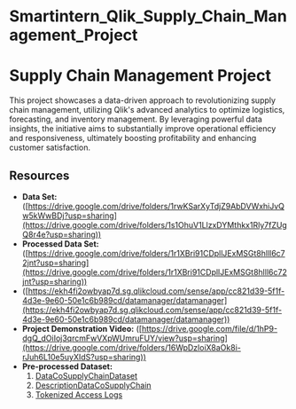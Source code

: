 # Smartintern_Qlik_Supply_Chain_Management_Project
# Supply Chain Management Project

This project showcases a data-driven approach to revolutionizing supply chain management, utilizing Qlik's advanced analytics to optimize logistics, forecasting, and inventory management. By leveraging powerful data insights, the initiative aims to substantially improve operational efficiency and responsiveness, ultimately boosting profitability and enhancing customer satisfaction.

## Resources

- **Data Set:** ([https://drive.google.com/drive/folders/1rwKSarXyTdjZ9AbDVWxhiJvQw5kWwBDj?usp=sharing](https://drive.google.com/drive/folders/1s1OhuV1LlzxDYMthkx1Rly7fZUgQ8r4e?usp=sharing))
- **Processed Data Set:** ([https://drive.google.com/drive/folders/1r1XBri91CDpllJExMSGt8hlll6c72jnt?usp=sharing](https://drive.google.com/drive/folders/1r1XBri91CDpllJExMSGt8hlll6c72jnt?usp=sharing))
- ([https://ekh4fi2owbyap7d.sg.qlikcloud.com/sense/app/cc821d39-5f1f-4d3e-9e60-50e1c6b989cd/datamanager/datamanager](https://ekh4fi2owbyap7d.sg.qlikcloud.com/sense/app/cc821d39-5f1f-4d3e-9e60-50e1c6b989cd/datamanager/datamanager))
- **Project Demonstration Video:** ([https://drive.google.com/file/d/1hP9-dgQ_dOiIoj3qrcmFwVXpWUmruFUY/view?usp=sharing](https://drive.google.com/drive/folders/16WpDzloiX8aOk8i-rJuh6L10e5uyXIdS?usp=sharing))
- **Pre-processed Dataset:**
  1. [DataCoSupplyChainDataset](https://ekh4fi2owbyap7d.sg.qlikcloud.com/dataset/666556a91e8a92a06d558268)
  2. [DescriptionDataCoSupplyChain](https://ekh4fi2owbyap7d.sg.qlikcloud.com/dataset/66655666aaf2f59fffeae2fe)
  3. [Tokenized Access Logs](https://ekh4fi2owbyap7d.sg.qlikcloud.com/dataset/666556a9aaf2f59fffeae31a)

